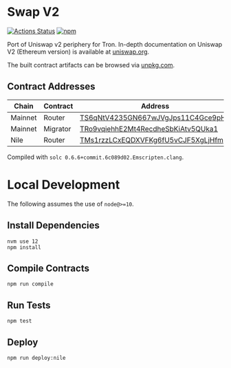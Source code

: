 # Swap V2

[![Actions Status](https://github.com/oikos-cash/swap-v2-periphery/workflows/CI/badge.svg)](https://github.com/oikos-cash/swap-v2-periphery/actions)
[![npm](https://img.shields.io/npm/v/@oikos/swap-v2-periphery?style=flat-square)](https://npmjs.com/package/@oikos/swap-v2-periphery)

Port of Uniswap v2 periphery for Tron. In-depth documentation on Uniswap
V2 (Ethereum version) is available at
[uniswap.org](https://uniswap.org/docs).

The built contract artifacts can be browsed via [unpkg.com](https://unpkg.com/browse/@oikos/swap-v2-periphery@latest/).

## Contract Addresses

| Chain   | Contract | Address                                                                                                       |
| ------- | -------- | ------------------------------------------------------------------------------------------------------------- |
| Mainnet | Router   | [TS6qNtV4235GN667wJVgJps11C4Gce9pH4](https://tronscan.org/#/contract/TS6qNtV4235GN667wJVgJps11C4Gce9pH4)      |
| Mainnet | Migrator | [TRo9vqiehhE2Mt4RecdheSbKiAtv5QUka1](https://tronscan.org/#/contract/TRo9vqiehhE2Mt4RecdheSbKiAtv5QUka1)      |
| Nile    | Router   | [TMs1rzzLCxEQDXVFKg6fU5vCJF5XgLjHfm](https://nile.tronscan.org/#/contract/TMs1rzzLCxEQDXVFKg6fU5vCJF5XgLjHfm) |

Compiled with `solc 0.6.6+commit.6c089d02.Emscripten.clang`.

# Local Development

The following assumes the use of `node@>=10`.

## Install Dependencies

```
nvm use 12
npm install
```

## Compile Contracts

`npm run compile`

## Run Tests

`npm test`

## Deploy

```sh
npm run deploy:nile
```

